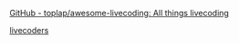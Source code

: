 
[GitHub - toplap/awesome-livecoding: All things livecoding](https://github.com/toplap/awesome-livecoding)

[livecoders](https://github.com/toplap/livecoders)

